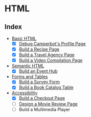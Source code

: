 # HTML

## Index

- [Basic HTML](./01-basic-html/README.md)
  - [x] [Debug Camperbot's Profile Page](./01-basic-html/01.html)
  - [x] [Build a Recipe Page](./01-basic-html/02.html)
  - [x] [Build a Travel Agency Page](./01-basic-html/03.html)
  - [x] [Build a Video Compilation Page](./01-basic-html/04.html)
- [Semantic HTML](./02-sematic-html/README.md)
  - [x] [Build an Event Hub](./02-sematic-html/01.html)
- [Forms and Tables](./03-forms-and-tables/README.md)
  - [x] [Build a Survey Form](./03-forms-and-tables/01.html)
  - [x] [Build a Book Catalog Table](./03-forms-and-tables/02.html)
- [Accessibility](./04-accessibility/README.md)
  - [x] [Build a Checkout Page](./04-accessibility/01.html)
  - [ ] [Design a Movie Review Page](./04-accessibility/02.html)
  - [ ] Build a Multimedia Player
